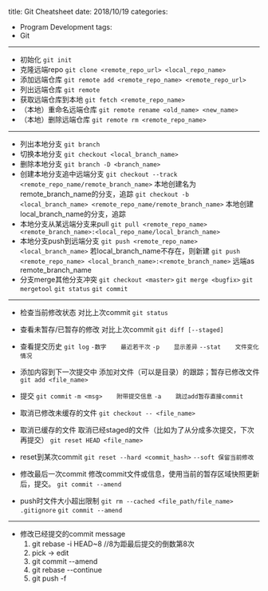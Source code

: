 title: Git Cheatsheet
date: 2018/10/19
categories:
- Program Development
tags:
- Git
---


- 初始化
`git init`
- 克隆远端repo
`git clone <remote_repo_url> <local_repo_name>`
- 添加远端仓库
`git remote add <remote_repo_name> <remote_repo_url>`
- 列出远端仓库
`git remote`
- 获取远端仓库到本地
`git fetch <remote_repo_name>`
- （本地）重命名远端仓库
`git remote rename <old_name> <new_name>`
- （本地）删除远端仓库
`git remote rm <remote_repo_name>`

---

- 列出本地分支
`git branch`
- 切换本地分支
`git checkout <local_branch_name>`
- 删除本地分支
`git branch -D <branch_name>`
- 创建本地分支追中远端分支
`git checkout --track <remote_repo_name/remote_branch_name>`  本地创建名为remote_branch_name的分支，追踪
`git checkout -b <local_branch_name> <remote_repo_name/remote_branch_name>`  本地创建local_branch_name的分支，追踪
- 本地分支从某远端分支来pull
`git pull <remote_repo_name> <remote_branch_name>:<local_repo_name/local_branch_name>`
- 本地分支push到远端分支
`git push <remote_repo_name> <local_branch_name>`  若local_branch_name不存在，则新建
`git push <remote_repo_name> <local_branch_name>:<remote_branch_name>`  远端as remote_branch_name
- 分支merge其他分支冲突
`git checkout <master>`
`git merge <bugfix>`
`git mergetool`
`git status`
`git commit`

---

- 检查当前修改状态  对比上次commit
`git status`
- 查看未暂存/已暂存的修改  对比上次commit
`git diff [--staged]`
- 查看提交历史
`git log`
`-数字    最近若干次`
`-p    显示差异`
`--stat    文件变化情况`

- 添加内容到下一次提交中  添加对文件（可以是目录）的跟踪；暂存已修改文件
`git add <file_name>`
- 提交
`git commit`
`-m <msg>    附带提交信息`
`-a    跳过add暂存直接commit`

- 取消已修改未缓存的文件
`git checkout -- <file_name>`
- 取消已缓存的文件  取消已经staged的文件（比如为了从分成多次提交，下次再提交）
`git reset HEAD <file_name>`
- reset到某次commit
`git reset --hard <commit_hash>`
`--soft 保留当前修改`
- 修改最后一次commit  修改commit文件或信息，使用当前的暂存区域快照更新后，提交。
`git commit --amend`
- push时文件大小超出限制
`git rm --cached <file_path/file_name>`
`.gitignore`
`git commit --amend`

---

- 修改已经提交的commit message
  1. git rebase -i HEAD~8                //8为距最后提交的倒数第8次
  2. pick -> edit
  3. git commit --amend
  4. git rebase --continue
  5. git push -f <remote> <branch>

